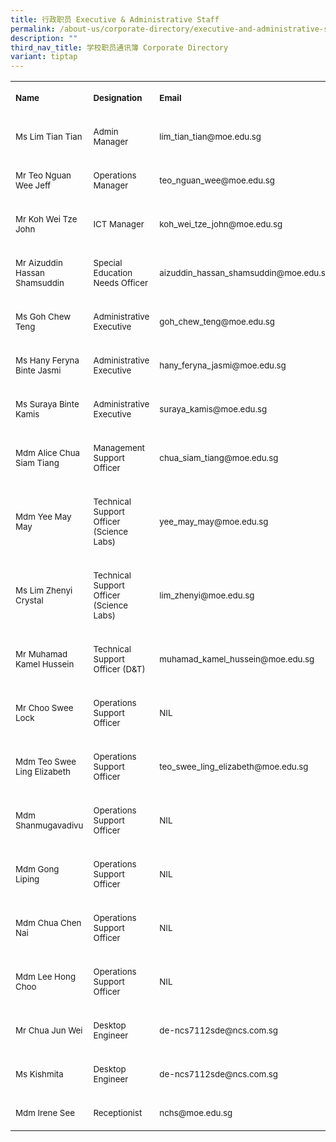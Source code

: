 ```yaml
---
title: 行政职员 Executive & Administrative Staff
permalink: /about-us/corporate-directory/executive-and-administrative-staff/
description: ""
third_nav_title: 学校职员通讯簿 Corporate Directory
variant: tiptap
---
```

<table style="minWidth: 75px">
<colgroup>
<col>
<col>
<col>
</colgroup>
<tbody>
<tr>
<td rowspan="1" colspan="1">
<p><strong><sup>Name</sup></strong>
</p>
</td>
<td rowspan="1" colspan="1">
<p><strong><sup>Designation</sup></strong>
</p>
</td>
<td rowspan="1" colspan="1">
<p><strong><sup>Email</sup></strong>
</p>
</td>
</tr>
<tr>
<td rowspan="1" colspan="1">
<p><sup>Ms Lim Tian Tian</sup>
</p>
</td>
<td rowspan="1" colspan="1">
<p><sup>Admin Manager</sup>
</p>
</td>
<td rowspan="1" colspan="1">
<p><sup>lim_tian_tian@moe.edu.sg</sup>
</p>
</td>
</tr>
<tr>
<td rowspan="1" colspan="1">
<p><sup>Mr Teo Nguan Wee Jeff</sup>
</p>
</td>
<td rowspan="1" colspan="1">
<p><sup>Operations Manager</sup>
</p>
</td>
<td rowspan="1" colspan="1">
<p><sup>teo_nguan_wee@moe.edu.sg</sup>
</p>
</td>
</tr>
<tr>
<td rowspan="1" colspan="1">
<p><sup>Mr Koh Wei Tze John</sup>
</p>
</td>
<td rowspan="1" colspan="1">
<p><sup>ICT Manager</sup>
</p>
</td>
<td rowspan="1" colspan="1">
<p><sup>koh_wei_tze_john@moe.edu.sg</sup>
</p>
</td>
</tr>
<tr>
<td rowspan="1" colspan="1">
<p><sup>Mr Aizuddin Hassan Shamsuddin</sup>
</p>
</td>
<td rowspan="1" colspan="1">
<p><sup>Special Education Needs Officer</sup>
</p>
</td>
<td rowspan="1" colspan="1">
<p><sup>aizuddin_hassan_shamsuddin@moe.edu.sg</sup>
</p>
</td>
</tr>
<tr>
<td rowspan="1" colspan="1">
<p><sup>Ms Goh Chew Teng</sup>
</p>
</td>
<td rowspan="1" colspan="1">
<p><sup>Administrative Executive</sup>
</p>
</td>
<td rowspan="1" colspan="1">
<p><sup>goh_chew_teng@moe.edu.sg</sup>
</p>
</td>
</tr>
<tr>
<td rowspan="1" colspan="1">
<p><sup>Ms Hany Feryna Binte Jasmi</sup>
</p>
</td>
<td rowspan="1" colspan="1">
<p><sup>Administrative Executive</sup>
</p>
</td>
<td rowspan="1" colspan="1">
<p><sup>hany_feryna_jasmi@moe.edu.sg</sup>
</p>
</td>
</tr>
<tr>
<td rowspan="1" colspan="1">
<p><sup>Ms Suraya Binte Kamis</sup>
</p>
</td>
<td rowspan="1" colspan="1">
<p><sup>Administrative Executive</sup>
</p>
</td>
<td rowspan="1" colspan="1">
<p><sup>suraya_kamis@moe.edu.sg</sup>
</p>
</td>
</tr>
<tr>
<td rowspan="1" colspan="1">
<p><sup>Mdm Alice Chua Siam Tiang</sup>
</p>
</td>
<td rowspan="1" colspan="1">
<p><sup>Management Support Officer</sup>
</p>
</td>
<td rowspan="1" colspan="1">
<p><sup>chua_siam_tiang@moe.edu.sg</sup>
</p>
</td>
</tr>
<tr>
<td rowspan="1" colspan="1">
<p><sup>Mdm Yee May May</sup>
</p>
</td>
<td rowspan="1" colspan="1">
<p><sup>Technical Support Officer (Science Labs)</sup>
</p>
</td>
<td rowspan="1" colspan="1">
<p><sup>yee_may_may@moe.edu.sg</sup>
</p>
</td>
</tr>
<tr>
<td rowspan="1" colspan="1">
<p><sup>Ms Lim Zhenyi Crystal</sup>
</p>
</td>
<td rowspan="1" colspan="1">
<p><sup>Technical Support Officer (Science Labs)</sup>
</p>
</td>
<td rowspan="1" colspan="1">
<p><sup>lim_zhenyi@moe.edu.sg</sup>
</p>
</td>
</tr>
<tr>
<td rowspan="1" colspan="1">
<p><sup>Mr Muhamad Kamel Hussein</sup>
</p>
</td>
<td rowspan="1" colspan="1">
<p><sup>Technical Support Officer (D&amp;T)</sup>
</p>
</td>
<td rowspan="1" colspan="1">
<p><sup>muhamad_kamel_hussein@moe.edu.sg</sup>
</p>
</td>
</tr>
<tr>
<td rowspan="1" colspan="1">
<p><sup>Mr Choo Swee Lock</sup>
</p>
</td>
<td rowspan="1" colspan="1">
<p><sup>Operations Support Officer</sup>
</p>
</td>
<td rowspan="1" colspan="1">
<p><sup>NIL</sup>
</p>
</td>
</tr>
<tr>
<td rowspan="1" colspan="1">
<p><sup>Mdm Teo Swee Ling Elizabeth</sup>
</p>
</td>
<td rowspan="1" colspan="1">
<p><sup>Operations Support Officer</sup>
</p>
</td>
<td rowspan="1" colspan="1">
<p><sup>teo_swee_ling_elizabeth@moe.edu.sg</sup>
</p>
</td>
</tr>
<tr>
<td rowspan="1" colspan="1">
<p><sup>Mdm Shanmugavadivu</sup>
</p>
</td>
<td rowspan="1" colspan="1">
<p><sup>Operations Support Officer</sup>
</p>
</td>
<td rowspan="1" colspan="1">
<p><sup>NIL</sup>
</p>
</td>
</tr>
<tr>
<td rowspan="1" colspan="1">
<p><sup>Mdm Gong Liping</sup>
</p>
</td>
<td rowspan="1" colspan="1">
<p><sup>Operations Support Officer</sup>
</p>
</td>
<td rowspan="1" colspan="1">
<p><sup>NIL</sup>
</p>
</td>
</tr>
<tr>
<td rowspan="1" colspan="1">
<p><sup>Mdm Chua Chen Nai</sup>
</p>
</td>
<td rowspan="1" colspan="1">
<p><sup>Operations Support Officer</sup>
</p>
</td>
<td rowspan="1" colspan="1">
<p><sup>NIL</sup>
</p>
</td>
</tr>
<tr>
<td rowspan="1" colspan="1">
<p><sup>Mdm Lee Hong Choo</sup>
</p>
</td>
<td rowspan="1" colspan="1">
<p><sup>Operations Support Officer</sup>
</p>
</td>
<td rowspan="1" colspan="1">
<p><sup>NIL</sup>
</p>
</td>
</tr>
<tr>
<td rowspan="1" colspan="1">
<p><sup>Mr Chua Jun Wei</sup>
</p>
</td>
<td rowspan="1" colspan="1">
<p><sup>Desktop Engineer</sup>
</p>
</td>
<td rowspan="1" colspan="1">
<p><sup>de-ncs7112sde@ncs.com.sg</sup>
</p>
</td>
</tr>
<tr>
<td rowspan="1" colspan="1">
<p><sup>Ms Kishmita</sup>
</p>
</td>
<td rowspan="1" colspan="1">
<p><sup>Desktop Engineer</sup>
</p>
</td>
<td rowspan="1" colspan="1">
<p><sup>de-ncs7112sde@ncs.com.sg</sup>
</p>
</td>
</tr>
<tr>
<td rowspan="1" colspan="1">
<p><sup>Mdm Irene See</sup>
</p>
</td>
<td rowspan="1" colspan="1">
<p><sup>Receptionist</sup>
</p>
</td>
<td rowspan="1" colspan="1">
<p><sup>nchs@moe.edu.sg</sup>
</p>
</td>
</tr>
</tbody>
</table>
<p></p>
<p></p>